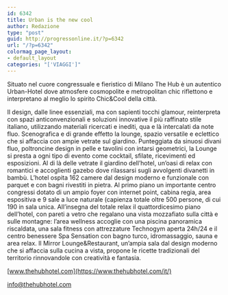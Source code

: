 ```yaml
---
id: 6342
title: Urban is the new cool
author: Redazione
type: "post"
guid: http://progressonline.it/?p=6342
url: "/?p=6342"
colormag_page_layout:
- default_layout
categories: "['VIAGGI']"
---
```


Situato nel cuore congressuale e fieristico di Milano The Hub è un autentico Urban-Hotel dove atmosfere cosmopolite e metropolitan chic riflettono e interpretano al meglio lo spirito Chic&amp;Cool della città.

Il design, dalle linee essenziali, ma con sapienti tocchi glamour, reinterpreta con spazi anticonvenzionali e soluzioni innovative il più raffinato stile italiano, utilizzando materiali ricercati e inediti, qua e là intercalati da note fluo. Scenografica e di grande effetto la lounge, spazio versatile e eclettico che si affaccia con ampie vetrate sul giardino. Punteggiata da sinuosi divani fluo, poltroncine design in pelle e tavolini con intarsi geometrici, la Lounge si presta a ogni tipo di evento come cocktail, sfilate, ricevimenti ed esposizioni. Al di là delle vetrate il giardino dell’hotel, un’oasi di relax con romantici e accoglienti gazebo dove rilassarsi sugli avvolgenti divanetti in bambù. L’hotel ospita 162 camere dal design moderno e funzionale con parquet e con bagni rivestiti in pietra. Al primo piano un importante centro congressi dotato di un ampio foyer con internet point, cabina regia, area espositiva e 9 sale a luce naturale (capienza totale oltre 500 persone, di cui 190 in sala unica. All’insegna del totale relax il quattordicesimo piano dell’hotel, con pareti a vetro che regalano una vista mozzafiato sulla città e sulle montagne: l’area wellness accoglie con una piscina panoramica riscaldata, una sala fitness con attrezzature Technogym aperta 24h/24 e il centro benessere Spa Sensation con bagno turco, idromassaggio, sauna e area relax. Il Mirror Lounge&amp;Restaurant, un’ampia sala dal design moderno che si affaccia sulla cucina a vista, propone le ricette tradizionali del territorio rinnovandole con creatività e fantasia.

[www.thehubhotel.com](https://www.thehubhotel.com/it/)

<info@thehubhotel.com>